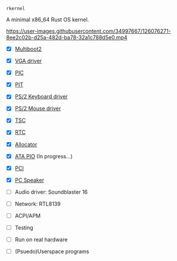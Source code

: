 `rkernel` 

A minimal x86_64 Rust OS kernel.


https://user-images.githubusercontent.com/34997667/126076271-8ee2c02b-d25a-482d-ba78-32a1c788d5e0.mp4

- [x] [Multiboot2](https://wiki.osdev.org/Multiboot)
- [x] [VGA driver](https://wiki.osdev.org/VGA_Hardware)
- [x] [PIC](https://wiki.osdev.org/PIC)
- [x] [PIT](https://wiki.osdev.org/Pit)
- [x] [PS/2 Keyboard driver](https://wiki.osdev.org/PS2_Keyboard)
- [x] [PS/2 Mouse driver](https://wiki.osdev.org/PS2_Mouse)
- [x] [TSC](https://wiki.osdev.org/TSC)
- [x] [RTC](https://wiki.osdev.org/RTC)
- [x] [Allocator](https://wiki.osdev.org/Memory_Allocation)
- [x] [ATA PIO](https://wiki.osdev.org/ATA_PIO_Mode) (In progress...)
- [x] [PCI](https://wiki.osdev.org/PCI)
- [x] [PC Speaker](https://wiki.osdev.org/PC_Speaker)
- [ ] Audio driver: Soundblaster 16
- [ ] Network: RTL8139
- [ ] ACPI/APM
- [ ] Testing
- [ ] Run on real hardware
- [ ] (Psuedo)Userspace programs

